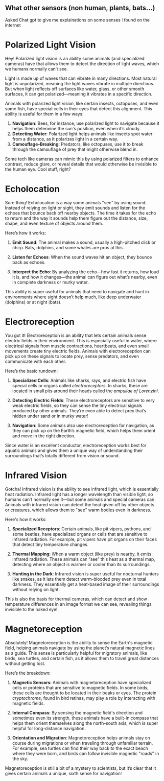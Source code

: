 ## What other sensors (non human, plants, bats...)

Asked Chat gpt to give me explainations on some senses I found on the internet

# Polarized Light Vision
Hey! Polarized light vision is an ability some animals (and specialized cameras) have that allows them to detect the direction of light waves, which we humans normally can’t see. 

Light is made up of waves that can vibrate in many directions. Most natural light is unpolarized, meaning the light waves vibrate in multiple directions. But when light reflects off surfaces like water, glass, or other smooth surfaces, it can get polarized—meaning it vibrates in a specific direction.

Animals with polarized light vision, like certain insects, octopuses, and even some fish, have special cells in their eyes that detect this alignment. This ability is useful for them in a few ways:

1. **Navigation**: Bees, for instance, use polarized light to navigate because it helps them determine the sun's position, even when it’s cloudy.
2. **Detecting Water**: Polarized light helps animals like insects spot water from a distance, as it polarizes light in a certain way.
3. **Camouflage-Breaking**: Predators, like octopuses, use it to break through the camouflage of prey that might otherwise blend in.

Some tech like cameras can mimic this by using polarized filters to enhance contrast, reduce glare, or reveal details that would otherwise be invisible to the human eye. Cool stuff, right?

# Echolocation
Sure thing! Echolocation is a way some animals "see" by using sound. Instead of relying on light or sight, they emit sounds and listen for the echoes that bounce back off nearby objects. The time it takes for the echo to return and the way it sounds help them figure out the distance, size, shape, and even texture of objects around them.

Here’s how it works:

1. **Emit Sound**: The animal makes a sound, usually a high-pitched click or chirp. Bats, dolphins, and some whales are pros at this.
   
2. **Listen for Echoes**: When the sound waves hit an object, they bounce back as echoes.

3. **Interpret the Echo**: By analyzing the echo—how fast it returns, how loud it is, and how it changes—the animal can figure out what’s nearby, even in complete darkness or murky water.

This ability is super useful for animals that need to navigate and hunt in environments where sight doesn’t help much, like deep underwater (dolphins) or at night (bats).

# Electroreception
You got it! Electroreception is an ability that lets certain animals sense electric fields in their environment. This is especially useful in water, where electrical signals from muscle contractions, heartbeats, and even small movements create tiny electric fields. Animals with electroreception can pick up on these signals to locate prey, sense predators, and even communicate with each other.

Here’s the basic rundown:

1. **Specialized Cells**: Animals like sharks, rays, and electric fish have special cells or organs called *electroreceptors*. In sharks, these are located in small pits around their heads called the *ampullae of Lorenzini*.

2. **Detecting Electric Fields**: These electroreceptors are sensitive to very weak electric fields, so they can sense the tiny electrical signals produced by other animals. They’re even able to detect prey that’s hidden under sand or in murky water!

3. **Navigation**: Some animals also use electroreception for navigation, as they can pick up on the Earth’s magnetic field, which helps them orient and move in the right direction.

Since water is an excellent conductor, electroreception works best for aquatic animals and gives them a unique way of understanding their surroundings that’s totally different from vision or sound.

# Infrared Vision
Gotcha! Infrared vision is the ability to see infrared light, which is essentially heat radiation. Infrared light has a longer wavelength than visible light, so humans can’t normally see it—but some animals and special cameras can. Animals with infrared vision can detect the heat given off by other objects or creatures, which allows them to "see" warm bodies even in darkness.

Here's how it works:

1. **Specialized Receptors**: Certain animals, like pit vipers, pythons, and some beetles, have specialized organs or cells that are sensitive to infrared radiation. For example, pit vipers have pit organs on their faces that detect tiny temperature changes.

2. **Thermal Mapping**: When a warm object (like prey) is nearby, it emits infrared radiation. These animals can “see” this heat as a thermal map, detecting where an object is warmer or cooler than its surroundings. 

3. **Hunting in the Dark**: Infrared vision is super useful for nocturnal hunters like snakes, as it lets them detect warm-blooded prey even in total darkness. They essentially get a heat-based image of their surroundings without relying on light.

This is also the basis for thermal cameras, which can detect and show temperature differences in an image format we can see, revealing things invisible to the naked eye!

# Magnetoreception
Absolutely! Magnetoreception is the ability to sense the Earth's magnetic field, helping animals navigate by using the planet’s natural magnetic lines as a guide. This sense is particularly helpful for migratory animals, like birds, sea turtles, and certain fish, as it allows them to travel great distances without getting lost.

Here’s the breakdown:

1. **Magnetic Sensors**: Animals with magnetoreception have specialized cells or proteins that are sensitive to magnetic fields. In some birds, these cells are thought to be located in their beaks or eyes. The protein *cryptochrome*, found in bird retinas, may play a role by interacting with magnetic fields.

2. **Internal Compass**: By sensing the magnetic field's direction and sometimes even its strength, these animals have a built-in compass that helps them orient themselves along the north-south axis, which is super helpful for long-distance navigation.

3. **Orientation and Migration**: Magnetoreception helps animals stay on course during migrations or when traveling through unfamiliar terrain. For example, sea turtles can find their way back to the exact beach where they were born, and birds can follow invisible magnetic "roads" in the sky.

Magnetoreception is still a bit of a mystery to scientists, but it’s clear that it gives certain animals a unique, sixth sense for navigation!